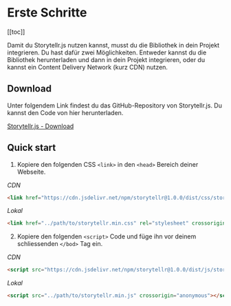 # Erste Schritte

[[toc]]

Damit du Storytellr.js nutzen kannst, musst du die Bibliothek in dein Projekt integrieren.
Du hast dafür zwei Möglichkeiten. Entweder kannst du die Bibliothek herunterladen und dann in dein
Projekt integrieren, oder du kannst ein Content Delivery Network (kurz CDN) nutzen.

## Download
Unter folgendem Link findest du das GitHub-Repository von Storytellr.js. Du kannst den Code von hier herunterladen.

<a href="">Storytellr.js - Download</a>

## Quick start
1. Kopiere den folgenden CSS `<link>` in den `<head>` Bereich deiner Webseite.

*CDN*
```html
<link href="https://cdn.jsdelivr.net/npm/storytellr@1.0.0/dist/css/storytellr.min.css" rel="stylesheet" crossorigin="anonymous">
```

*Lokal*
```html
<link href="../path/to/storytellr.min.css" rel="stylesheet" crossorigin="anonymous">
```

2. Kopiere den folgenden `<script>` Code und füge ihn vor deinem schliessenden `</bod>` Tag ein.

*CDN*
```html
<script src="https://cdn.jsdelivr.net/npm/storytellr@1.0.0/dist/js/storytellr.min.js" crossorigin="anonymous"></script>
```

*Lokal*
```html
<script src="../path/to/storytellr.min.js" crossorigin="anonymous"></script>
```
